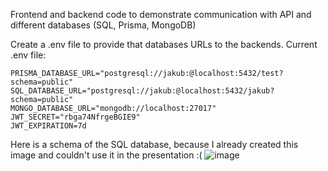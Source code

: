 Frontend and backend code to demonstrate communication with API and different databases (SQL, Prisma, MongoDB)

Create a .env file to provide that databases URLs to the backends.
Current .env file:
```
PRISMA_DATABASE_URL="postgresql://jakub:@localhost:5432/test?schema=public"
SQL_DATABASE_URL="postgresql://jakub:@localhost:5432/jakub?schema=public"
MONGO_DATABASE_URL="mongodb://localhost:27017"
JWT_SECRET="rbga74NfrgeBGIE9"
JWT_EXPIRATION=7d
```

Here is a schema of the SQL database, because I already created this image and couldn't use it in the presentation :(
![image](https://github.com/user-attachments/assets/2870579f-d472-4432-90bc-58d3c59345b8)
